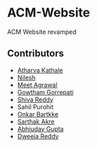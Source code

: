 # ACM-Website
ACM Website revamped



## Contributors
* [Atharva Kathale](https://github.com/Atharva-K12)
* [Nilesh](https://github.com/Nilesh1502)
* [Meet Agrawal](https://github.com/meetagrawal09)
* [Gowtham Gorrepati](https://github.com/GowthamG30/)
* [Shiva Reddy](https://github.com/shiva-reddy-1001)
* Sahil Purohit
* [Onkar Bartkke](https://github.com/onkarbartakke)
* [Sarthak Akre](https://github.com/sarthakakre27)
* [Abhiuday Gupta](https://github.com/cp-Coder)
* [Dweeja Reddy](https://github.com/DweejaReddy)
